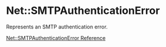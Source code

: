 # Net::SMTPAuthenticationError

Represents an SMTP authentication error.

[Net::SMTPAuthenticationError Reference](https://ruby-doc.org/stdlib-2.5.0/libdoc/net/smtp/rdoc/Net::SMTPAuthenticationError.html)